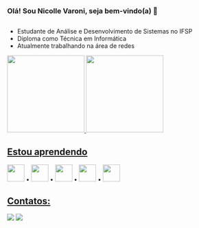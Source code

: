 ### Olá! Sou Nicolle Varoni, seja bem-vindo(a) 👋
##
- Estudante de Análise e Desenvolvimento de Sistemas no IFSP
- Diploma como Técnica em Informática
- Atualmente trabalhando na área de redes 

<div>
<a href="https://github.com/NicolleVaroni">
<img loading="lazy" height="180em" src="https://github-readme-stats.vercel.app/api/top-langs/?username=NicolleVaroni&layout=compact&langs_count=7&theme=blue_navy"/>
<img loading="lazy" height="180em" src="https://github-readme-stats.vercel.app/api?username=NicolleVaroni&show_icons=true&theme=blue_navy&include_all_commits=true&count_private=true"/>
</div>

## Estou aprendendo

<div style="display: inline-block;">
    <img loading="lazy" src="https://cdn.jsdelivr.net/gh/devicons/devicon@latest/icons/git/git-original.svg" width="40" height="40"/> •
    <img loading="lazy" src="https://cdn.jsdelivr.net/gh/devicons/devicon@latest/icons/cplusplus/cplusplus-plain.svg" width="40" height="40"/> •
    <img loading="lazy" src="https://cdn.jsdelivr.net/gh/devicons/devicon@latest/icons/html5/html5-plain.svg" width="40" height="40"/> •
    <img loading="lazy" src="https://cdn.jsdelivr.net/gh/devicons/devicon@latest/icons/css3/css3-plain.svg" width="40" height="40"/> •
    <img loading="lazy" src="https://cdn.jsdelivr.net/gh/devicons/devicon@latest/icons/javascript/javascript-plain.svg" width="40" height="40"/>
</div> 

## Contatos:
<a href = "mailto:nick.varoni@gmail.com"><img loading="lazy" src="https://img.shields.io/badge/Gmail-D14836?style=for-the-badge&logo=gmail&logoColor=white" target="_blank"></a>
<a href = "https://replit.com/@nicollevaroni"><img loading="lazy" src="https://img.shields.io/badge/replit-667881?style=for-the-badge&logo=replit&logoColor=white" target="_blank"></a>
       
